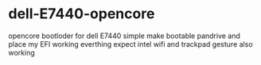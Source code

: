 # dell-E7440-opencore
opencore bootloder for dell E7440
simple make bootable pandrive and place my EFI
working everthing
expect intel wifi and trackpad
gesture also working
